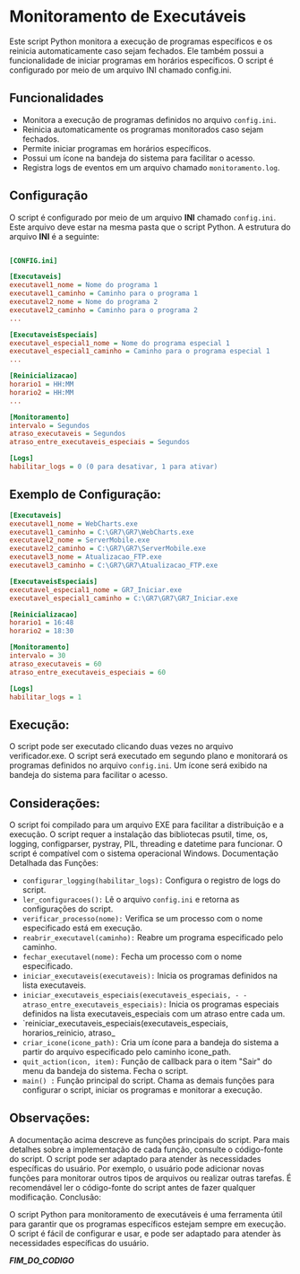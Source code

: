 
# Monitoramento de Executáveis

Este script Python monitora a execução de programas específicos e os reinicia automaticamente caso sejam fechados. Ele também possui a funcionalidade de iniciar programas em horários específicos. O script é configurado por meio de um arquivo INI chamado config.ini.
## Funcionalidades

- Monitora a execução de programas definidos no arquivo `config.ini`.
- Reinicia automaticamente os programas monitorados caso sejam fechados.
- Permite iniciar programas em horários específicos.
- Possui um ícone na bandeja do sistema para facilitar o acesso.
- Registra logs de eventos em um arquivo chamado `monitoramento.log`.
## Configuração

O script é configurado por meio de um arquivo **INI** chamado `config.ini`. Este arquivo deve estar na mesma pasta que o script Python. A estrutura do arquivo **INI** é a seguinte:

```ini

[CONFIG.ini]

[Executaveis]
executavel1_nome = Nome do programa 1
executavel1_caminho = Caminho para o programa 1
executavel2_nome = Nome do programa 2
executavel2_caminho = Caminho para o programa 2
...

[ExecutaveisEspeciais]
executavel_especial1_nome = Nome do programa especial 1
executavel_especial1_caminho = Caminho para o programa especial 1
...

[Reinicializacao]
horario1 = HH:MM
horario2 = HH:MM
...

[Monitoramento]
intervalo = Segundos
atraso_executaveis = Segundos
atraso_entre_executaveis_especiais = Segundos

[Logs]
habilitar_logs = 0 (0 para desativar, 1 para ativar)
```

## Exemplo de Configuração:

```ini
[Executaveis]
executavel1_nome = WebCharts.exe
executavel1_caminho = C:\GR7\GR7\WebCharts.exe
executavel2_nome = ServerMobile.exe
executavel2_caminho = C:\GR7\GR7\ServerMobile.exe
executavel3_nome = Atualizacao_FTP.exe
executavel3_caminho = C:\GR7\GR7\Atualizacao_FTP.exe

[ExecutaveisEspeciais]
executavel_especial1_nome = GR7_Iniciar.exe
executavel_especial1_caminho = C:\GR7\GR7\GR7_Iniciar.exe

[Reinicializacao]
horario1 = 16:48
horario2 = 18:30

[Monitoramento]
intervalo = 30
atraso_executaveis = 60
atraso_entre_executaveis_especiais = 60

[Logs]
habilitar_logs = 1
```

## Execução:

O script pode ser executado clicando duas vezes no arquivo verificador.exe. O script será executado em segundo plano e monitorará os programas definidos no arquivo `config.ini`. Um ícone será exibido na bandeja do sistema para facilitar o acesso.

## Considerações:

O script foi compilado para um arquivo EXE para facilitar a distribuição e a execução.
O script requer a instalação das bibliotecas psutil, time, os, logging, configparser, pystray, PIL, threading e datetime para funcionar.
O script é compatível com o sistema operacional Windows.
Documentação Detalhada das Funções:

- `configurar_logging(habilitar_logs):` Configura o registro de logs do script.
- `ler_configuracoes():` Lê o arquivo `config.ini` e retorna as configurações do script.
- `verificar_processo(nome):` Verifica se um processo com o nome especificado está em execução.
- `reabrir_executavel(caminho):` Reabre um programa especificado pelo caminho.
- `fechar_executavel(nome):` Fecha um processo com o nome especificado.
- `iniciar_executaveis(executaveis):` Inicia os programas definidos na lista executaveis.
- `iniciar_executaveis_especiais(executaveis_especiais, - - atraso_entre_executaveis_especiais):` Inicia os programas especiais definidos na lista executaveis_especiais com um atraso entre cada um.
- `reiniciar_executaveis_especiais(executaveis_especiais, horarios_reinicio, atraso_
- `criar_icone(icone_path):` Cria um ícone para a bandeja do sistema a partir do arquivo especificado pelo caminho icone_path.
- `quit_action(icon, item):` Função de callback para o item "Sair" do menu da bandeja do sistema. Fecha o script.
- `main() :` Função principal do script. Chama as demais funções para configurar o script, iniciar os programas e monitorar a execução.
## Observações:

A documentação acima descreve as funções principais do script. Para mais detalhes sobre a implementação de cada função, consulte o código-fonte do script.
O script pode ser adaptado para atender às necessidades específicas do usuário. Por exemplo, o usuário pode adicionar novas funções para monitorar outros tipos de arquivos ou realizar outras tarefas.
É recomendável ler o código-fonte do script antes de fazer qualquer modificação.
Conclusão:

O script Python para monitoramento de executáveis é uma ferramenta útil para garantir que os programas específicos estejam sempre em execução. O script é fácil de configurar e usar, e pode ser adaptado para atender às necessidades específicas do usuário.

 ***FIM_DO_CODIGO***
